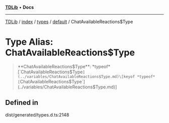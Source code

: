 [**TDLib**](../../../../../../README.md) • **Docs**

***

[TDLib](../../../../../../modules.md) / [index](../../../../../README.md) / [types](../../../README.md) / [default](../README.md) / ChatAvailableReactions$Type

# Type Alias: ChatAvailableReactions$Type

> **ChatAvailableReactions$Type**: *typeof* [`ChatAvailableReactions$Type`](../variables/ChatAvailableReactions$Type.md)\[keyof *typeof* [`ChatAvailableReactions$Type`](../variables/ChatAvailableReactions$Type.md)\]

## Defined in

dist/generated/types.d.ts:2148
